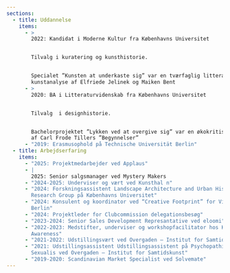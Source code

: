 ```yaml
---
sections:
  - title: Uddannelse
    items:
      - >
        2022: Kandidat i Moderne Kultur fra Københavns Universitet


        Tilvalg i kuratering og kunsthistorie.


        Specialet ”Kunsten at underkaste sig” var en tværfaglig litteratur- og
        kunstanalyse af Elfriede Jelinek og Maiken Bent
      - >
        2020: BA i Litteraturvidenskab fra Københavns Universitet


        Tilvalg  i designhistorie.


        Bachelorprojektet ”Lykken ved at overgive sig” var en økokritisk læsning
        af Carl Frode Tillers ”Begynnelser”
      - "2019: Erasmusophold på Technische Universität Berlin"
  - title: Arbejdserfaring
    items:
      - "2025: Projektmedarbejder ved Applaus"
      - |
        2025: Senior salgsmanager ved Mystery Makers
      - "2024-2025: Underviser og vært ved Kunsthal n"
      - "2024: Forskningsassistent Landscape Architecture and Urban History
        Research Group på Københavns Universitet"
      - "2024: Konsulent og koordinator ved “Creative Footprint” for VibeLab
        Berlin"
      - "2024: Projektleder for Clubcommission delegationsbesøg"
      - "2023-2024: Senior Sales Development Represantative ved eloomi"
      - "2022-2023: Medstifter, underviser og workshopfacilitator hos KFP
        Awareness"
      - "2021-2022: Udstillingsvært ved Overgaden – Institut for Samtidskunst"
      - "2021: Udstillingsassistent Udstillingsassistent på Psychopathia
        Sexualis ved Overgaden – Institut for Samtidskunst"
      - "2019-2020: Scandinavian Market Specialist ved Solvemate"
---
```

<p></p>